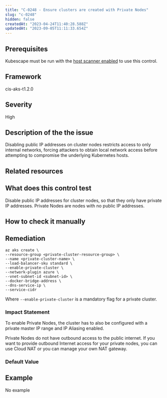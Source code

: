 ```yaml
---
title: "C-0248 - Ensure clusters are created with Private Nodes"
slug: "c-0248"
hidden: false
createdAt: "2023-04-24T11:40:28.588Z"
updatedAt: "2023-09-05T11:11:33.654Z"
---
```

## Prerequisites
Kubescape must be run with the [host scanner enabled](../scanning.md#the-host-scanner) to use this control.
## Framework
cis-aks-t1.2.0
## Severity
High
## Description of the the issue
Disabling public IP addresses on cluster nodes restricts access to only internal networks, forcing attackers to obtain local network access before attempting to compromise the underlying Kubernetes hosts.
## Related resources

## What does this control test
Disable public IP addresses for cluster nodes, so that they only have private IP addresses. Private Nodes are nodes with no public IP addresses.
## How to check it manually

## Remediation

```
az aks create \
--resource-group <private-cluster-resource-group> \
--name <private-cluster-name> \
--load-balancer-sku standard \
--enable-private-cluster \
--network-plugin azure \
--vnet-subnet-id <subnet-id> \
--docker-bridge-address \
--dns-service-ip \
--service-cidr 

```
 Where `--enable-private-cluster` is a mandatory flag for a private cluster.
### Impact Statement
To enable Private Nodes, the cluster has to also be configured with a private master IP range and IP Aliasing enabled.

 Private Nodes do not have outbound access to the public internet. If you want to provide outbound Internet access for your private nodes, you can use Cloud NAT or you can manage your own NAT gateway.
### Default Value

## Example
No example